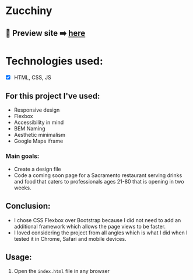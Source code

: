 #  Zucchiny

## 🎥  Preview site :arrow_right: [here](https://)

# Technologies used:
* [x] HTML, CSS, JS

## For this project I've used:
- Responsive design
- Flexbox
- Accessibility in mind
- BEM Naming
- Aesthetic minimalism
- Google Maps iframe

### Main goals:
-  Create a design file
-  Code a coming soon page for a Sacramento restaurant serving drinks and food that caters to professionals ages 21-80 that is opening in two weeks.

## Conclusion:
- I chose CSS Flexbox over Bootstrap because I did not need to add an additional framework which allows the page views to be faster.
- I loved considering the project from all angles which is what I did when I tested it in Chrome, Safari and mobile devices.

## Usage:

1. Open the `index.html` file in any browser
